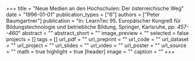 +++
title = "Neue Medien an den Hochschulen: Der österreichische Weg"
date = "1996-01-01"
publication_types = ["6"]
authors = ["Peter Baumgartner"]
publication = "In: LearnTec 95. Europäischer Kongreß für Bildungstechnologie und betriebliche Bildung, Springer, Karlsruhe, _pp. 457--460_"
abstract = ""
abstract_short = ""
image_preview = ""
selected = false
projects = []
tags = []
url_pdf = ""
url_preprint = ""
url_code = ""
url_dataset = ""
url_project = ""
url_slides = ""
url_video = ""
url_poster = ""
url_source = ""
math = true
highlight = true
[header]
image = ""
caption = ""
+++
